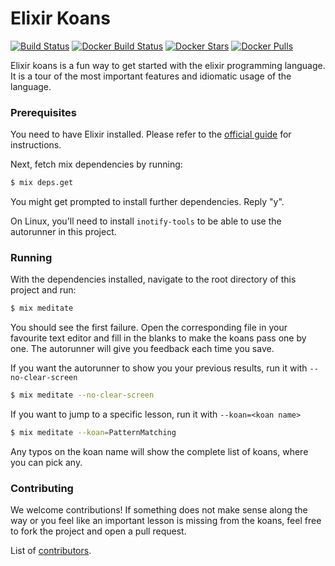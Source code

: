 # Elixir Koans

[![Build Status](https://travis-ci.org/krlsdu/elixir-koans.svg?branch=master)](https://travis-ci.org/krlsdu/elixir-koans)
[![Docker Build Status](https://img.shields.io/docker/build/krlsdu/elixir-koans.svg)](https://hub.docker.com/r/krlsdu/elixir-koans/)
[![Docker Stars](https://img.shields.io/docker/stars/krlsdu/elixir-koans.svg)](https://hub.docker.com/r/krlsdu/elixir-koans/)
[![Docker Pulls](https://img.shields.io/docker/pulls/krlsdu/elixir-koans.svg)](https://hub.docker.com/r/krlsdu/elixir-koans/)

Elixir koans is a fun way to get started with the elixir programming language. It is a tour
of the most important features and idiomatic usage of the language.

### Prerequisites

You need to have Elixir installed. Please refer to the [official guide](http://elixir-lang.org/install.html) for instructions.

Next, fetch mix dependencies by running:

```sh
$ mix deps.get
```

You might get prompted to install further dependencies. Reply "y".

On Linux, you'll need to install `inotify-tools` to be able
to use the autorunner in this project.

### Running

With the dependencies installed, navigate to the root directory of this project and run:

```sh
$ mix meditate
```

You should see the first failure. Open the corresponding file in your favourite text editor
and fill in the blanks to make the koans pass one by one.
The autorunner will give you feedback each time you save.


If you want the autorunner to show you your previous results, run it with `--no-clear-screen`
```sh
$ mix meditate --no-clear-screen
```

If you want to jump to a specific lesson, run it with `--koan=<koan name>`
```sh
$ mix meditate --koan=PatternMatching
```

Any typos on the koan name will show the complete list of koans, where you can pick any.


### Contributing

We welcome contributions! If something does not make sense along the way or you feel
like an important lesson is missing from the koans, feel free to fork the project
and open a pull request.

List of [contributors](CONTRIBUTORS.md).
